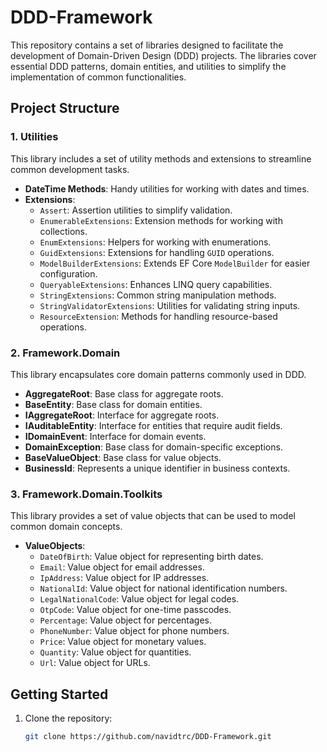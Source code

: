 # DDD-Framework

This repository contains a set of libraries designed to facilitate the development of Domain-Driven Design (DDD) projects. The libraries cover essential DDD patterns, domain entities, and utilities to simplify the implementation of common functionalities.

## Project Structure

### 1. **Utilities**
This library includes a set of utility methods and extensions to streamline common development tasks.

- **DateTime Methods**: Handy utilities for working with dates and times.
- **Extensions**:
  - `Assert`: Assertion utilities to simplify validation.
  - `EnumerableExtensions`: Extension methods for working with collections.
  - `EnumExtensions`: Helpers for working with enumerations.
  - `GuidExtensions`: Extensions for handling `GUID` operations.
  - `ModelBuilderExtensions`: Extends EF Core `ModelBuilder` for easier configuration.
  - `QueryableExtensions`: Enhances LINQ query capabilities.
  - `StringExtensions`: Common string manipulation methods.
  - `StringValidatorExtensions`: Utilities for validating string inputs.
  - `ResourceExtension`: Methods for handling resource-based operations.

### 2. **Framework.Domain**
This library encapsulates core domain patterns commonly used in DDD.

- **AggregateRoot**: Base class for aggregate roots.
- **BaseEntity**: Base class for domain entities.
- **IAggregateRoot**: Interface for aggregate roots.
- **IAuditableEntity**: Interface for entities that require audit fields.
- **IDomainEvent**: Interface for domain events.
- **DomainException**: Base class for domain-specific exceptions.
- **BaseValueObject**: Base class for value objects.
- **BusinessId**: Represents a unique identifier in business contexts.

### 3. **Framework.Domain.Toolkits**
This library provides a set of value objects that can be used to model common domain concepts.

- **ValueObjects**:
  - `DateOfBirth`: Value object for representing birth dates.
  - `Email`: Value object for email addresses.
  - `IpAddress`: Value object for IP addresses.
  - `NationalId`: Value object for national identification numbers.
  - `LegalNationalCode`: Value object for legal codes.
  - `OtpCode`: Value object for one-time passcodes.
  - `Percentage`: Value object for percentages.
  - `PhoneNumber`: Value object for phone numbers.
  - `Price`: Value object for monetary values.
  - `Quantity`: Value object for quantities.
  - `Url`: Value object for URLs.

## Getting Started

1. Clone the repository:
   ```bash
   git clone https://github.com/navidtrc/DDD-Framework.git
